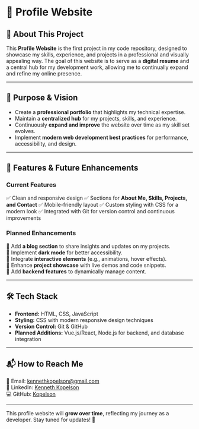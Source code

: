 # 📌 Profile Website

## 📝 About This Project
This **Profile Website** is the first project in my code repository, designed to showcase my skills, experience, and projects in a professional and visually appealing way. The goal of this website is to serve as a **digital resume** and a central hub for my development work, allowing me to continually expand and refine my online presence.

---

## 🎯 Purpose & Vision
- Create a **professional portfolio** that highlights my technical expertise.
- Maintain a **centralized hub** for my projects, skills, and experience.
- Continuously **expand and improve** the website over time as my skill set evolves.
- Implement **modern web development best practices** for performance, accessibility, and design.

---

## 🚀 Features & Future Enhancements
### **Current Features**
✅ Clean and responsive design
✅ Sections for **About Me, Skills, Projects, and Contact**
✅ Mobile-friendly layout
✅ Custom styling with CSS for a modern look
✅ Integrated with Git for version control and continuous improvements

### **Planned Enhancements**
🔹 Add **a blog section** to share insights and updates on my projects.  
🔹 Implement **dark mode** for better accessibility.  
🔹 Integrate **interactive elements** (e.g., animations, hover effects).  
🔹 Enhance **project showcase** with live demos and code snippets.  
🔹 Add **backend features** to dynamically manage content.  

---

## 🛠️ Tech Stack
- **Frontend:** HTML, CSS, JavaScript
- **Styling:** CSS with modern responsive design techniques
- **Version Control:** Git & GitHub
- **Planned Additions:** Vue.js/React, Node.js for backend, and database integration

---

## 📬 How to Reach Me
📧 Email: [kennethkopelson@gmail.com](mailto:kennethkopelson@gmail.com)  
🔗 LinkedIn: [Kenneth Kopelson](https://www.linkedin.com/in/kennethkopelson/)  
💻 GitHub: [Kopelson](https://github.com/Kopelson)  

---

This profile website will **grow over time**, reflecting my journey as a developer. Stay tuned for updates! 🚀
